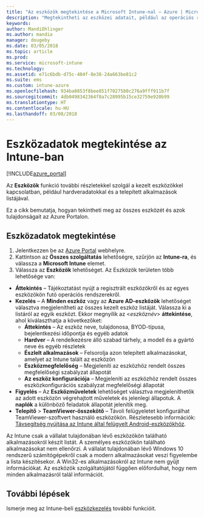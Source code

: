 ```yaml
---
title: "Az eszközök megtekintése a Microsoft Intune-nal – Azure | Microsoft Docs"
description: "Megtekintheti az eszközei adatait, például az operációs rendszereket, a tárhelyet, a gyártási és modelladatokat és egyéb információkat. Az Azure-beli Microsoft Intune-nal lekérheti a telepített alkalmazások listáját, ellenőrizheti a megfelelőségi szabályzatokat, beállíthatja a TeamViewert és egyéb műveleteket végezhet. Ez hasonlít a kezelt eszközök leltárának áttekintéséhez."
keywords: 
author: MandiOhlinger
ms.author: mandia
manager: dougeby
ms.date: 03/05/2018
ms.topic: article
ms.prod: 
ms.service: microsoft-intune
ms.technology: 
ms.assetid: e71c6bdb-d75c-404f-8e38-24a663be81c2
ms.suite: ems
ms.custom: intune-azure
ms.openlocfilehash: 934ba0853f8bee851f7027580c276a9fff911b7f
ms.sourcegitcommit: 4db0498342364f8a7c28995b15ce32759e920b99
ms.translationtype: HT
ms.contentlocale: hu-HU
ms.lasthandoff: 03/08/2018
---
```

# <a name="see-device-details-in-intune"></a>Eszközadatok megtekintése az Intune-ban

[!INCLUDE[azure_portal](./includes/azure_portal.md)]

Az **Eszközök** funkció további részletekkel szolgál a kezelt eszközökkel kapcsolatban, például hardveradatokkal és a telepített alkalmazások listájával. 

Ez a cikk bemutatja, hogyan tekintheti meg az összes eszközét és azok tulajdonságait az Azure Portalon.

## <a name="view-your-device-details"></a>Eszközadatok megtekintése

1. Jelentkezzen be az [Azure Portal](https://portal.azure.com) webhelyre.
2. Kattintson az **Összes szolgáltatás** lehetőségre, szűrjön az **Intune-ra**, és válassza a **Microsoft Intune** elemet.
3. Válassza az **Eszközök** lehetőséget. Az Eszközök területen több lehetősége van:

  - **Áttekintés** – Tájékoztatást nyújt a regisztrált eszközökről és az egyes eszközökön futó operációs rendszerekről.
  - **Kezelés** – A **Minden eszköz** vagy az **Azure AD-eszközök** lehetőséget választva megjelenítheti az összes kezelt eszköz listáját.
    Válassza ki a listáról az egyik eszközt. Ekkor megnyílik az <*eszköznév*> **áttekintése**, ahol kiválaszthatja a következőket:
    - **Áttekintés** – Az eszköz neve, tulajdonosa, BYOD-típusa, bejelentkezési időpontja és egyéb adatok
    - **Hardver** – A rendelkezésre álló szabad tárhely, a modell és a gyártó neve és egyéb részletek
    - **Észlelt alkalmazások** – Felsorolja azon telepített alkalmazásokat, amelyet az Intune talált az eszközön
    - **Eszközmegfelelőség** – Megjeleníti az eszközhöz rendelt összes megfelelőségi szabályzat állapotát
    - **Az eszköz konfigurációja** – Megjeleníti az eszközhöz rendelt összes eszközkonfigurációs szabályzat megfelelőségi állapotát
- **Figyelés** – Az **Eszközműveletek** lehetőséget választva megjeleníthetők az adott eszközön végrehajtott műveletek és jelenlegi állapotuk. A **naplók** a különböző feladatok állapotát jelenítik meg.
- **Telepítő** > **TeamViewer-összekötő** – Távoli felügyeletet konfigurálhat TeamViewer-szoftvert használó eszközökön. Részletesebb információk: [Távsegítség nyújtása az Intune által felügyelt Android-eszközökhöz](device-profile-android-teamviewer.md).

Az Intune csak a vállalat tulajdonában lévő eszközökön található alkalmazásokról készít listát. A személyes eszközökön található alkalmazásokat nem ellenőrzi. A vállalat tulajdonában lévő Windows 10 rendszerű számítógépekről csak a modern alkalmazásokat veszi figyelembe a lista készítésekor. A Win32-es alkalmazásokról az Intune nem gyűjt információkat. Az eszközök szolgáltatójától függően előfordulhat, hogy nem minden alkalmazásról talál információt.

## <a name="next-steps"></a>További lépések
Ismerje meg az Intune-beli [eszközkezelés](device-management.md) további funkcióit.
